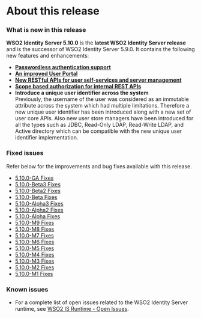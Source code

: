 # About this release

### What is new in this release

**WSO2 Identity Server 5.10.0** is the **latest WSO2 Identity Server release** and is the successor of WSO2 Identity Server 5.9.0. It contains the following new features and enhancements:

<ul>
    <li><b><a href="../../learn/passwordless-authentication-using-fido2">Passwordless authentication support</a></b></li>
    <li><b><a href="../../learn/user-portal">An improved User Portal</a></b></li>
    <li><b><a href="../../develop/application-rest-api">New RESTful APIs for user self-services and server management</a></b></li>
    <li><b><a href="../../develop/scope-based-authorization-for-internal-rest-apis">Scope based authorization for internal REST APIs</a></b></li>
    <li><b>Introduce a unique user identifier across the system
</b><br>
Previously, the username of the user was considered as an immutable attribute across the system which had multiple limitations. Therefore a new unique user identifier has been introduced along with a new set of user core APIs.
Also new user store managers have been introduced for all the types such as JDBC, Read-Only LDAP, Read-Write LDAP, and Active directory which can be compatible with the new unique user identifier implementation. 
</li>
</ul>


### Fixed issues

Refer below for the improvements and bug fixes available with this
release.

* [5.10.0-GA Fixes](https://github.com/wso2/product-is/milestone/92?closed=1)
* [5.10.0-Beta3 Fixes](https://github.com/wso2/product-is/milestone/109?closed=1)
* [5.10.0-Beta2 Fixes](https://github.com/wso2/product-is/milestone/108?closed=1)
* [5.10.0-Beta Fixes](https://github.com/wso2/product-is/milestone/107?closed=1)
* [5.10.0-Alpha3 Fixes](https://github.com/wso2/product-is/milestone/106?closed=1)
* [5.10.0-Alpha2 Fixes](https://github.com/wso2/product-is/milestone/105?closed=1)
* [5.10.0-Alpha Fixes](https://github.com/wso2/product-is/milestone/104?closed=1)
* [5.10.0-M9 Fixes](https://github.com/wso2/product-is/milestone/103?closed=1)
* [5.10.0-M8 Fixes](https://github.com/wso2/product-is/milestone/102?closed=1)
* [5.10.0-M7 Fixes](https://github.com/wso2/product-is/milestone/101?closed=1)
* [5.10.0-M6 Fixes](https://github.com/wso2/product-is/milestone/100?closed=1)
* [5.10.0-M5 Fixes](https://github.com/wso2/product-is/milestone/99?closed=1)
* [5.10.0-M4 Fixes](https://github.com/wso2/product-is/milestone/98?closed=1)
* [5.10.0-M3 Fixes](https://github.com/wso2/product-is/milestone/97?closed=1)
* [5.10.0-M2 Fixes](https://github.com/wso2/product-is/milestone/96?closed=1)
* [5.10.0-M1 Fixes](https://github.com/wso2/product-is/milestone/95?closed=1)


### Known issues

-   For a complete list of open issues related to the WSO2 Identity
    Server runtime, see [WSO2 IS Runtime - Open
    Issues](https://github.com/wso2/product-is/issues).

